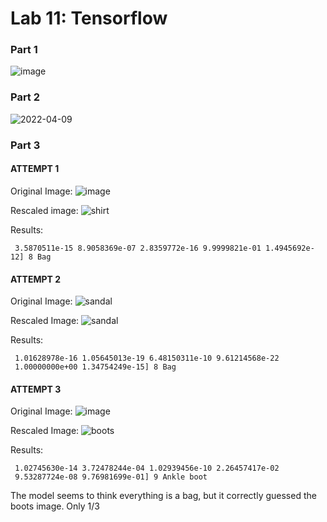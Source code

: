 # Lab 11: Tensorflow

### Part 1
![image](https://user-images.githubusercontent.com/86938356/162546836-577d4c26-d905-4698-aa87-3c3c2b48d6f0.png)

### Part 2
![2022-04-09](https://user-images.githubusercontent.com/86938356/162585329-4423ff63-ba5e-45a6-b94d-743811baa1ae.png)

### Part 3
#### ATTEMPT 1
Original Image:
![image](https://user-images.githubusercontent.com/86938356/162587654-eb6fc98b-2e6e-4f2e-a7dd-cb9ec0adf429.png)

Rescaled image:
![shirt](https://user-images.githubusercontent.com/86938356/162587662-913dd917-8e00-40bc-9908-9089fa1072bc.png)

Results:
```[5.9208719e-07 1.1671295e-14 2.8638050e-07 7.9413995e-09 3.1132300e-14
 3.5870511e-15 8.9058369e-07 2.8359772e-16 9.9999821e-01 1.4945692e-12] 8 Bag
```

#### ATTEMPT 2
Original Image:
![sandal](https://user-images.githubusercontent.com/86938356/162588628-e5faab37-e7ad-445a-b27a-bbd8c516c67c.png)

Rescaled Image:
![sandal](https://user-images.githubusercontent.com/86938356/162588631-62946618-af79-4214-8f1e-2bfc4f1b9672.png)

Results:
```[7.94781907e-10 1.32748715e-21 1.04075737e-09 1.94389725e-13
 1.01628978e-16 1.05645013e-19 6.48150311e-10 9.61214568e-22
 1.00000000e+00 1.34754249e-15] 8 Bag
 ```
 
#### ATTEMPT 3
Original Image:
![image](https://user-images.githubusercontent.com/86938356/162588910-61ee7600-ee78-4089-9168-5c9b44aca7e5.png)

Rescaled Image:
![boots](https://user-images.githubusercontent.com/86938356/162588919-4becf500-6d4c-4af5-b4d5-c0a35d8f128b.png)

Results:
```[5.79112935e-09 7.57239549e-10 3.37277567e-11 2.41184672e-09
 1.02745630e-14 3.72478244e-04 1.02939456e-10 2.26457417e-02
 9.53287724e-08 9.76981699e-01] 9 Ankle boot
 ```
 
 The model seems to think everything is a bag, but it correctly guessed the boots image. Only 1/3
